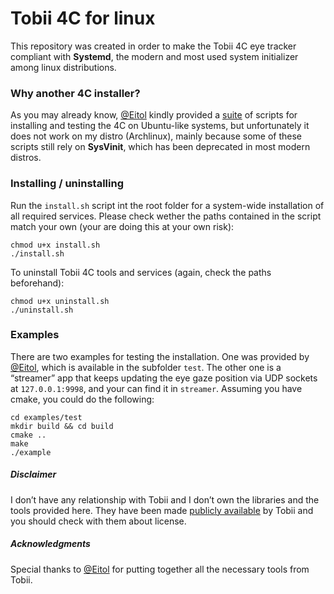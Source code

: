 # Tobii 4C for linux
This repository was created in order to make the Tobii 4C eye tracker compliant with **Systemd**, the modern and most used system initializer among linux distributions. 



### Why another 4C installer?

As you may already know, [@Eitol](https://github.com/Eitol) kindly provided a [suite](https://github.com/Eitol/tobii_eye_tracker_linux_installer) of scripts for installing and testing the 4C on Ubuntu-like systems, but unfortunately it does not work on my distro (Archlinux), mainly because some of these scripts still rely on **SysVinit**, which has been deprecated in most modern distros. 



### Installing / uninstalling

Run the `install.sh` script int the root folder for a system-wide installation of all required services. Please check wether the paths contained in the script match your own (your are doing this at your own risk):

```
chmod u+x install.sh
./install.sh
```

To uninstall Tobii 4C tools and services (again, check the paths beforehand):

```
chmod u+x uninstall.sh
./uninstall.sh
```



### Examples

There are two examples for testing the installation. One was provided by [@Eitol](), which is available in the subfolder `test`. The other one is a “streamer” app that keeps updating the eye gaze position via UDP sockets at `127.0.0.1:9998`, and your can find it in `streamer`. Assuming you have cmake, you could do the following:

```
cd examples/test
mkdir build && cd build
cmake ..
make
./example
```



##### Disclaimer

I don’t have any relationship with Tobii and I don’t own the libraries and the tools provided here. They have been made [publicly available](https://developer.tobii.com/community/forums/topic/tobii-4c-eye-tracker-on-linux/) by Tobii and you should check with them about license.



##### Acknowledgments

Special thanks to [@Eitol](https://github.com/Eitol) for putting together all the necessary tools from Tobii.


